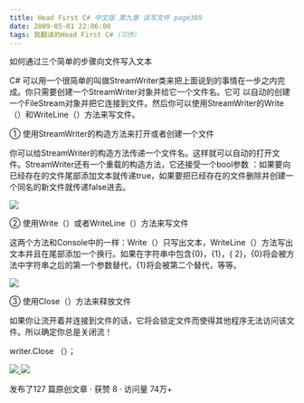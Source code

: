```yaml
---
title: Head First C# 中文版 第九章 读写文件 page389
date: 2009-05-01 22:06:00
tags: 我翻译的Head First C#（习作）
---
```

如何通过三个简单的步骤向文件写入文本

  

C#  可以用一个很简单的叫做StreamWriter类来把上面说到的事情在一步之内完成。你只需要创建一个StreamWriter对象并给它一个文件名。它可
以自动的创建一个FileStream对象并把它连接到文件。然后你可以使用StreamWriter的Write（）和WriteLine（）方法来写文件。

  

①  使用StreamWriter的构造方法来打开或者创建一个文件

  

你可以给StreamWriter的构造方法传递一个文件名。这样就可以自动的打开文件。StreamWriter还有一个重载的构造方法，它还接受一个bool参数
：如果要向已经存在的文件尾部添加文本就传递true，如果要把已经存在的文件删除并创建一个同名的新文件就传递false进去。

  

![](https://p-blog.csdn.net/images/p_blog_csdn_net/cuipengfei1/EntryImages/20090501/2009-05-01_21-52-48.jpg)

②  使用Write（）或者WriteLine（）方法来写文件

  

这两个方法和Console中的一样：Write（）只写出文本，WriteLine（）方法写出文本并且在尾部添加一个换行。如果在字符串中包含{0}，{1}，{
2}，{0}将会被方法中字符串之后的第一个参数替代，{1}将会被第二个替代，等等。

  

![](https://p-blog.csdn.net/images/p_blog_csdn_net/cuipengfei1/EntryImages/20090501/2009-05-01_22-01-07.jpg)

③  使用Close（）方法来释放文件

  

如果你让流开着并连接到文件的话，它将会锁定文件而使得其他程序无法访问该文件。所以确定你总是关闭流！

  

writer.Close  （）；



[ ![](https://profile.csdnimg.cn/5/2/5/3_cuipengfei1)
![](https://g.csdnimg.cn/static/user-reg-year/1x/11.png)
](https://blog.csdn.net/cuipengfei1)



发布了127 篇原创文章  ·  获赞 8  ·  访问量 74万+

